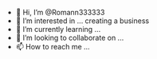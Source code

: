 - 👋 Hi, I’m @Romann333333
- 👀 I’m interested in ... creating a business
- 🌱 I’m currently learning ...
- 💞️ I’m looking to collaborate on ...
- 📫 How to reach me ...

<!---
Romann333333/Romann333333 is a ✨ special ✨ repository because its `README.md` (this file) appears on your GitHub profile.
You can click the Preview link to take a look at your changes.
--->
